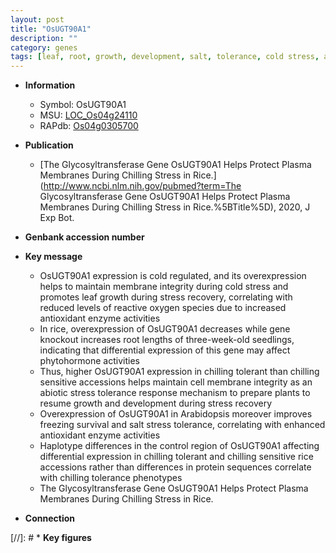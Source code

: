 ```yaml
---
layout: post
title: "OsUGT90A1"
description: ""
category: genes
tags: [leaf, root, growth, development, salt, tolerance, cold stress, abiotic stress, salt stress, stress, biotic stress, chilling, plasma membrane, phytohormone, reactive oxygen species, stress tolerance, cold, root length, chilling stress]
---
```


* **Information**  
    + Symbol: OsUGT90A1  
    + MSU: [LOC_Os04g24110](http://rice.uga.edu/cgi-bin/ORF_infopage.cgi?orf=LOC_Os04g24110)  
    + RAPdb: [Os04g0305700](https://rapdb.dna.affrc.go.jp/locus/?name=Os04g0305700)  

* **Publication**  
    + [The Glycosyltransferase Gene OsUGT90A1 Helps Protect Plasma Membranes During Chilling Stress in Rice.](http://www.ncbi.nlm.nih.gov/pubmed?term=The Glycosyltransferase Gene OsUGT90A1 Helps Protect Plasma Membranes During Chilling Stress in Rice.%5BTitle%5D), 2020, J Exp Bot.

* **Genbank accession number**  

* **Key message**  
    + OsUGT90A1 expression is cold regulated, and its overexpression helps to maintain membrane integrity during cold stress and promotes leaf growth during stress recovery, correlating with reduced levels of reactive oxygen species due to increased antioxidant enzyme activities
    + In rice, overexpression of OsUGT90A1 decreases while gene knockout increases root lengths of three-week-old seedlings, indicating that differential expression of this gene may affect phytohormone activities
    + Thus, higher OsUGT90A1 expression in chilling tolerant than chilling sensitive accessions helps maintain cell membrane integrity as an abiotic stress tolerance response mechanism to prepare plants to resume growth and development during stress recovery
    + Overexpression of OsUGT90A1 in Arabidopsis moreover improves freezing survival and salt stress tolerance, correlating with enhanced antioxidant enzyme activities
    + Haplotype differences in the control region of OsUGT90A1 affecting differential expression in chilling tolerant and chilling sensitive rice accessions rather than differences in protein sequences correlate with chilling tolerance phenotypes
    + The Glycosyltransferase Gene OsUGT90A1 Helps Protect Plasma Membranes During Chilling Stress in Rice.

* **Connection**  

[//]: # * **Key figures**  


